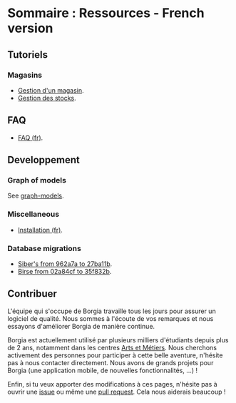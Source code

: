 # Sommaire : Ressources - French version

## Tutoriels

### Magasins

* [Gestion d'un magasin](tutorials/shops.md).
* [Gestion des stocks](tutorials/stocks.md).

## FAQ

* [FAQ (fr)](FAQ.md).


## Developpement

### Graph of models

See [graph-models](graph-models/README.md).

### Miscellaneous

* [Installation (fr)](tutorials/installation.md).

### Database migrations

* [Siber's from 962a7a to 27ba11b](migrations/Sibers/From%209628a7a%20to%2027ba11b/how_to.md).
* [Birse from 02a84cf to 35f832b](migrations/Birse/From%2002a84cf%20to%2035f832b/how_to.md).


## Contribuer

L'équipe qui s'occupe de Borgia travaille tous les jours pour assurer un logiciel de qualité. Nous sommes à l'écoute de vos remarques et nous essayons d'améliorer Borgia de manière continue.

Borgia est actuellement utilisé par plusieurs milliers d'étudiants depuis plus de 2 ans, notamment dans les centres [Arts et Métiers](https://artsetmetiers.fr/). Nous cherchons activement des personnes pour participer à cette belle aventure, n'hésite pas à nous contacter directement. Nous avons de grands projets pour Borgia (une application mobile, de nouvelles fonctionnalités, ...) !

Enfin, si tu veux apporter des modifications à ces pages, n'hésite pas à ouvrir une [issue](https://github.com/borgia-app/Borgia-docs/issues) ou même une [pull request](https://github.com/borgia-app/Borgia-docs/pulls). Cela nous aiderais beaucoup !
